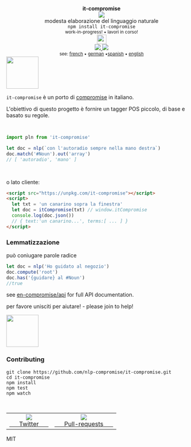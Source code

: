 <div align="center">
  <img height="15px" src="https://user-images.githubusercontent.com/399657/68221862-17ceb980-ffb8-11e9-87d4-7b30b6488f16.png"/>
  <div><b>it-compromise</b></div>
  <img src="https://user-images.githubusercontent.com/399657/68222691-6597f180-ffb9-11e9-8a32-a7f38aa8bded.png"/>
  <div>modesta elaborazione del linguaggio naturale</div>
  <div><code>npm install it-compromise</code></div>
  <div align="center">
    <sub>
      work-in-progress! •  lavori in corso!
    </sub>
  </div>
  <img height="25px" src="https://user-images.githubusercontent.com/399657/68221862-17ceb980-ffb8-11e9-87d4-7b30b6488f16.png"/>
</div>

<div align="center">
  <div>
    <a href="https://npmjs.org/package/it-compromise">
    <img src="https://img.shields.io/npm/v/it-compromise.svg?style=flat-square" />
  </a>
  <!-- <a href="https://codecov.io/gh/spencermountain/it-compromise">
    <img src="https://codecov.io/gh/spencermountain/it-compromise/branch/master/graph/badge.svg" />
  </a> -->
  <a href="https://bundlephobia.com/result?p=it-compromise">
    <img src="https://badge-size.herokuapp.com/spencermountain/it-compromise/master/builds/it-compromise.min.js" />
  </a>
  </div>
  <div align="center">
    <sub>
     see: <a href="https://github.com/nlp-compromise/fr-compromise">french</a> • <a href="https://github.com/nlp-compromise/de-compromise">german</a>  •<a href="https://github.com/nlp-compromise/es-compromise">spanish</a>  • <a href="https://github.com/spencermountain/compromise">english</a>
    </sub>
  </div>
</div>

<!-- spacer -->
<img height="85px" src="https://user-images.githubusercontent.com/399657/68221862-17ceb980-ffb8-11e9-87d4-7b30b6488f16.png"/>


`it-compromise` è un porto di [compromise](https://github.com/nlp-compromise/compromise) in italiano.

L'obiettivo di questo progetto è fornire un tagger POS piccolo, di base e basato su regole. 

<!-- spacer -->
<img height="15px" src="https://user-images.githubusercontent.com/399657/68221862-17ceb980-ffb8-11e9-87d4-7b30b6488f16.png"/>

```js
import pln from 'it-compromise'

let doc = nlp(`con l'autoradio sempre nella mano destra`)
doc.match('#Noun').out('array')
// [ 'autoradio', 'mano' ]
```

<!-- spacer -->
<img height="15px" src="https://user-images.githubusercontent.com/399657/68221862-17ceb980-ffb8-11e9-87d4-7b30b6488f16.png"/>

o lato cliente:
```html
<script src="https://unpkg.com/it-compromise"></script>
<script>
  let txt = 'un canarino sopra la finestra'
  let doc = itCompromise(txt) // window.itCompromise
  console.log(doc.json())
  // { text:'un canarino...', terms:[ ... ] }
</script>
```

<!--
### Numeri
può analizzare e generare numeri scritti
```js
let doc = nlp('ne ho milleduecentosessantasette euro')
doc.numbers().minus(15)
doc.text()
// 'ne ho milleduecentocinquantadue euro'
```
-->

### Lemmatizzazione
può coniugare parole radice
```js
let doc = nlp('Ho guidato al negozio')
doc.compute('root')
doc.has('{guidare} al #Noun')
//true
```

see [en-compromise/api](https://github.com/spencermountain/compromise#api) for full API documentation.

per favore unisciti per aiutare! - please join to help!

<!-- spacer -->
<img height="85px" src="https://user-images.githubusercontent.com/399657/68221862-17ceb980-ffb8-11e9-87d4-7b30b6488f16.png"/>

<!-- <h2 align="center">
  <a href="https://rawgit.com/nlp-compromise/it-compromise/master/demo/index.html">Demo</a>
</h2> -->


###  Contributing
```
git clone https://github.com/nlp-compromise/it-compromise.git
cd it-compromise
npm install
npm test
npm watch
```


<!-- spacer -->
<img height="15px" src="https://user-images.githubusercontent.com/399657/68221862-17ceb980-ffb8-11e9-87d4-7b30b6488f16.png"/>

<table>
  <tr align="center">
    <td>
      <a href="https://www.twitter.com/compromisejs">
        <img src="https://cloud.githubusercontent.com/assets/399657/21956672/a30cf206-da53-11e6-8c6c-0995cf2aef62.jpg"/>
        <div>&nbsp; &nbsp; &nbsp; Twitter &nbsp; &nbsp; &nbsp; </div>
      </a>
    </td>
    <td>
      <a href="https://github.com/nlp-compromise/compromise/wiki/Contributing">
        <img src="https://cloud.githubusercontent.com/assets/399657/21956742/5985a89c-da55-11e6-87bc-4f0f1549d202.jpg"/>
        <div>&nbsp; &nbsp; &nbsp; Pull-requests &nbsp; &nbsp; &nbsp; </div>
      </a>
    </td>
  </tr>
</table>

MIT

